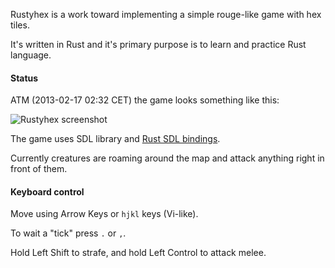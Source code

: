 Rustyhex is a work toward implementing a simple rouge-like game with hex tiles.

It's written in Rust and it's primary purpose is to learn and practice Rust language.

#### Status

ATM (2013-02-17 02:32 CET) the game looks something like this:

![Rustyhex screenshot](http://i.imgur.com/C1EzHzU.png)

The game uses SDL library and [Rust SDL bindings][rust-sdl].

[rust-sdl]: https://github.com/brson/rust-sdl

Currently creatures are roaming around the map and attack anything right in front of them.

#### Keyboard control

Move using Arrow Keys or `hjkl` keys (Vi-like).

To wait a "tick" press `.` or `,`.

Hold Left Shift to strafe, and hold Left Control to attack melee.
